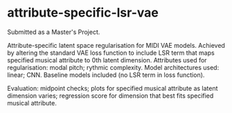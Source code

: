# attribute-specific-lsr-vae
Submitted as a Master's Project.

Attribute-specific latent space regularisation for MIDI VAE models. Achieved by altering the standard VAE loss function to include LSR term that maps specified musical attribute to 0th latent dimension.
Attributes used for regularisation: modal pitch; rythmic complexity.
Model architectures used: linear; CNN.
Baseline models included (no LSR term in loss function).

Evaluation: midpoint checks; plots for specified musical attribute as latent dimension varies; regression score for dimension that best fits specified musical attribute.

